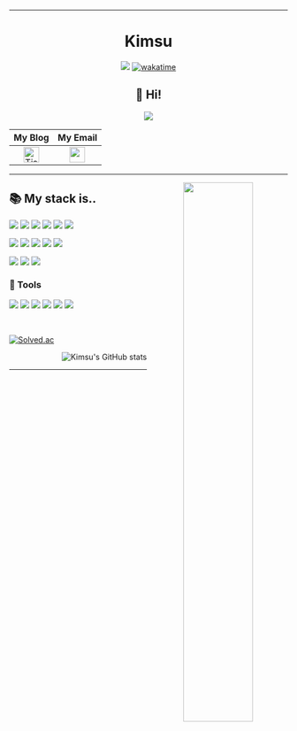 ---

<div align="center">
  
  # Kimsu

 <a href="https://solved.ac/kims10"><img src="http://mazassumnida.wtf/api/mini/generate_badge?boj=kims10"/></a>
[![wakatime](https://wakatime.com/badge/user/4c81871e-e1fa-4adb-b02e-cf6d0a0a5a63.svg)](https://wakatime.com/@4c81871e-e1fa-4adb-b02e-cf6d0a0a5a63)

 ## 👋 Hi!  

<img src="https://media2.giphy.com/media/fWtJrVD5I2WIJRmfAw/giphy.gif?cid=ecf05e47vpcuud5vj2hsfg6byui8objlpsrie5n6j7w127nr&ep=v1_gifs_related&rid=giphy.gif&ct=g">


<div align: center">

|My Blog | My Email |
|:---:|:---:|
|<a href="https://gerede.tistory.com"> <img src="https://img.shields.io/badge/-tistory-FF9A00?style=flat&logo=tistory&logoColor=white&link=https://gerede.tistory.com" height="28" alt="Tistory Badge" /> </a>|<img src="https://img.shields.io/badge/-gmail-EA4335?style=flat&logo=gmail&logoColor=white&link=betnwjd25@gmail.com" height="28" /></a>|

</div>

 ---

  <img align="right" width="50%" src="https://github-readme-stats.vercel.app/api/top-langs/?username=Kimsu10&langs_count=10&layout=compact&theme=gruvbox"/>


</div>

## 📚 My stack is..


![](https://img.shields.io/badge/-JavaScript-yellow?style=flat&logo=JavaScript&logoColor=white)
![](https://img.shields.io/badge/-NodeJs-339933?style=flat&logo=Node.js&logoColor=white)
![](https://img.shields.io/badge/-MySQL-4479A1?style=flat&logo=MySQL&logoColor=white)
![](https://img.shields.io/badge/-MongoDB-47A248?style=flat&logo=MongoDB&logoColor=white)
![](https://img.shields.io/badge/-TypeScript-3178C6?style=flat&logo=TypeScript&logoColor=white)
![](https://img.shields.io/badge/-NestJs-E0234E?style=flat&logo=GitHub&logoColor=white)

![](https://img.shields.io/badge/-Html5-%23E34F26?style=flat&logo=HTML5&logoColor=white)
![](https://img.shields.io/badge/-CSS-blue?style=flat&logo=CSS3&logoColor=white)
![](https://img.shields.io/badge/-React-61DAFB?style=flat&logo=React&logoColor=white)
![](https://img.shields.io/badge/Sass-CC6699?style=flat&logo=sass&logoColor=fff)
![](https://img.shields.io/badge/styledcomponent-DB7093?flat&logo=styled-components&logoColor=white)

![](https://img.shields.io/badge/-amazons3-569A31?style=flat&logo=amazons3&logoColor=white)
![](https://img.shields.io/badge/-Git-orange?style=flat&logo=Git&logoColor=white)
![](https://img.shields.io/badge/-GitHub-black?style=flat&logo=GitHub&logoColor=white)

### 🔧 Tools

![](https://img.shields.io/badge/Notion-000000?style=flat-square&logo=notion&logoColor=white)
![](https://img.shields.io/badge/Slack-4A154B?style=flat-square&logo=slack&logoColor=white)
![](https://img.shields.io/badge/Trello-0052CC?style=flat-square&logo=trello&logoColor=white)
![](https://img.shields.io/badge/-postman-FF6C37?style=flat&logo=postman&logoColor=white)
![](https://img.shields.io/badge/-gitbook-3884FF?style=flat&logo=gitbook&logoColor=white)
![](https://img.shields.io/badge/bitbucket-0052CC?style=flat-square&logo=bitbucket&logoColor=white)



<br>



<div align="left">
  
[![Solved.ac
](http://mazassumnida.wtf/api/v2/generate_badge?boj=kims10)](https://solved.ac/kims10)<br />

</div>

<div align="right">
  
![Kimsu's GitHub stats](https://github-readme-stats.vercel.app/api?username=Kimsu10&rank_icon=github&theme=slateorange&hide_border=true") 
 
</div>
  
 ---

<!--
**Kimsu10/Kimsu10** is a ✨ _special_ ✨ repository because its `README.md` (this file) appears on your GitHub profile.
달리기
 <img align="center" height="60" src="https://64.media.tumblr.com/6a004610b49fc88e39955634f014f52b/05d68f1f5a0c4f1d-e5/s400x600/ced28f2eb16a5c187a063bc0a78441e495d3c0e1.gifv">  currently, I'm studying the frontend because I want to send better data.

미코
<br/>
<img src="https://steamuserimages-a.akamaihd.net/ugc/1811020040248203734/C152DC4597B85BE699D7482384A5D0238B2A9F06/?imw=637&imh=358&ima=fit&impolicy=Letterbox&imcolor=%23000000&letterbox=true">

&nbsp;My Blog &nbsp;  &nbsp; My Email
<br/>
<a href="https://gerede.tistory.com"> <img src="https://img.shields.io/badge/-tistory-FF9A00?style=flat&logo=tistory&logoColor=white&link=https://gerede.tistory.com" height="28" alt="Tistory Badge" /> </a> <img src="https://img.shields.io/badge/-gmail-EA4335?style=flat&logo=gmail&logoColor=white&link=betnwjd25@gmail.com" height="28" /></a>


Here are some ideas to get you started:

- 🔭 I’m currently working on ...
- 🌱 I’m currently learning ...
- 👯 I’m looking to collaborate on ...
- 🤔 I’m looking for help with ...
- 💬 Ask me about ...
- 📫 How to reach me: ...
- 😄 Pronouns: ...
- ⚡ Fun fact: ...


<a href="https://github.com/Kimsu10"><img align="center" style="height:180px" src="https://github-readme-stats-git-master-kimsu10.vercel.app/api?username=Kimsu10&show_icons=true&theme=slateorange&hide_border=true"></a>
Views
<a href="https://www.youtube.com/watch?v=ZxZ1I1yTCUI&ab_channel=Joshwin"> 
<img src="https://profile-counter.glitch.me/Kimsu10/count.svg" alt="Kimsu10" />
</a>
<a href="https://github.com/Kimsu10"><img align="center" style="height:180px" src="https://github-readme-stats-git-master-kimsu10.vercel.app/api/top-langs/?username=Kimsu10&layout=compact&theme=slateorange&hide_border=true" /></a> 
